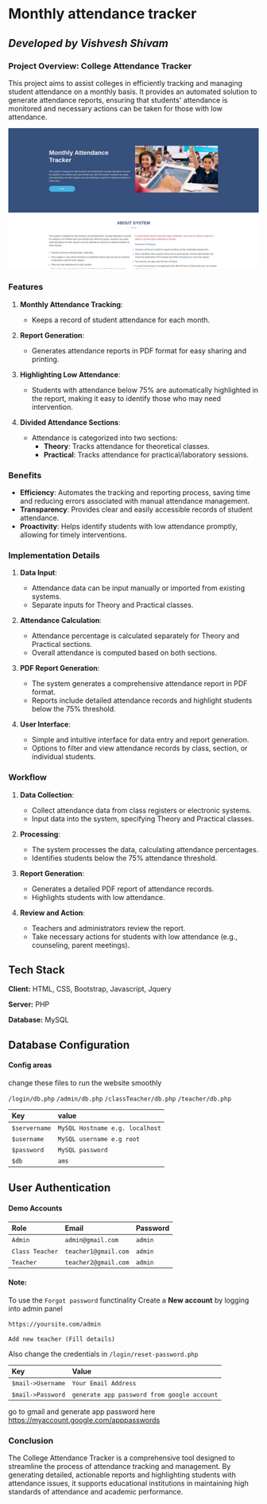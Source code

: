 # Monthly attendance tracker
## _Developed by Vishvesh Shivam_

### Project Overview:  College Attendance Tracker

This project aims to assist  colleges in efficiently tracking and managing student attendance on a monthly basis. It provides an automated solution to generate attendance reports, ensuring that students' attendance is monitored and necessary actions can be taken for those with low attendance.

![App Screenshot](https://github.com/iamvishveshs/iamvishveshs.github.io/blob/main/assets/jpeg/monthly-attendance-tracker.jpg?raw=true)

### Features

1. **Monthly Attendance Tracking**:
   - Keeps a record of student attendance for each month.

2. **Report Generation**:
   - Generates attendance reports in PDF format for easy sharing and printing.

3. **Highlighting Low Attendance**:
   - Students with attendance below 75% are automatically highlighted in the report, making it easy to identify those who may need intervention.

4. **Divided Attendance Sections**:
   - Attendance is categorized into two sections:
     - **Theory**: Tracks attendance for theoretical classes.
     - **Practical**: Tracks attendance for practical/laboratory sessions.

### Benefits

- **Efficiency**: Automates the tracking and reporting process, saving time and reducing errors associated with manual attendance management.
- **Transparency**: Provides clear and easily accessible records of student attendance.
- **Proactivity**: Helps identify students with low attendance promptly, allowing for timely interventions.

### Implementation Details

1. **Data Input**:
   - Attendance data can be input manually or imported from existing systems.
   - Separate inputs for Theory and Practical classes.

2. **Attendance Calculation**:
   - Attendance percentage is calculated separately for Theory and Practical sections.
   - Overall attendance is computed based on both sections.

3. **PDF Report Generation**:
   - The system generates a comprehensive attendance report in PDF format.
   - Reports include detailed attendance records and highlight students below the 75% threshold.

4. **User Interface**:
   - Simple and intuitive interface for data entry and report generation.
   - Options to filter and view attendance records by class, section, or individual students.

### Workflow

1. **Data Collection**:
   - Collect attendance data from class registers or electronic systems.
   - Input data into the system, specifying Theory and Practical classes.

2. **Processing**:
   - The system processes the data, calculating attendance percentages.
   - Identifies students below the 75% attendance threshold.

3. **Report Generation**:
   - Generates a detailed PDF report of attendance records.
   - Highlights students with low attendance.

4. **Review and Action**:
   - Teachers and administrators review the report.
   - Take necessary actions for students with low attendance (e.g., counseling, parent meetings).


## Tech Stack

**Client:** HTML, CSS, Bootstrap, Javascript, Jquery

**Server:** PHP

**Database:** MySQL 


## Database Configuration

#### Config areas
change these files to run the website smoothly

`/login/db.php`
`/admin/db.php`
`/classTeacher/db.php`
`/teacher/db.php`


| Key | value     | 
| :-------- | :------- | 
| `$servername` | `MySQL Hostname e.g. localhost` | 
| `$username` | `MySQL username e.g root` |
| `$password` | `MySQL password` |
| `$db` | `ams` |


## User Authentication

#### Demo Accounts


| Role | Email     | Password                |
| :-------- | :------- | :------------------------- |
| `Admin` | `admin@gmail.com` |  `admin`|
| `Class Teacher` | `teacher1@gmail.com` |  `admin`|
| `Teacher` | `teacher2@gmail.com` |  `admin`|

#### Note:

To use the `Forgot password` functinality 
  Create a **New account** by logging into admin panel
  ```admin
  https://yoursite.com/admin
  ```
```
Add new teacher (Fill details) 
```
Also change the credentials in `/login/reset-password.php`

| Key | Value     | 
| :-------- | :------- |
| `$mail->Username` | `Your Email Address` | 
| `$mail->Password` | `generate app password from google account` |

go to gmail and generate app password here 
https://myaccount.google.com/apppasswords

### Conclusion

The College Attendance Tracker is a comprehensive tool designed to streamline the process of attendance tracking and management. By generating detailed, actionable reports and highlighting students with attendance issues, it supports educational institutions in maintaining high standards of attendance and academic performance.
